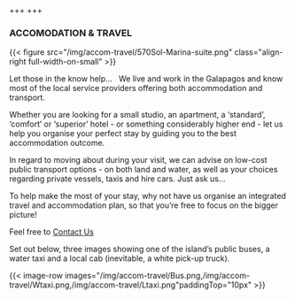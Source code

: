 +++
+++

### ACCOMODATION & TRAVEL

{{< figure src="/img/accom-travel/570Sol-Marina-suite.png" class="align-right full-width-on-small" >}}

<span class="strapline">Let those in the know help...</span>
 
We live and work in the Galapagos and know most of the local service providers offering both accommodation and transport.  

Whether you are looking for a small studio, an apartment, a ‘standard’, ‘comfort’ or ‘superior’ hotel - or something considerably higher end - let us help you organise your perfect stay by guiding you to the best accommodation outcome. 

In regard to moving about during your visit, we can advise on low-cost public transport options - on both land and water, as well as your choices regarding private vessels, taxis and hire cars. Just ask us…

To help make the most of your stay, why not have us organise an integrated travel and accommodation plan, so that you’re free to focus on the bigger picture!

Feel free to [Contact Us](/contact)

Set out below, three images showing one of the island’s public buses, a water taxi and a local cab (inevitable, a white pick-up truck).


{{< image-row images="/img/accom-travel/Bus.png,/img/accom-travel/Wtaxi.png,/img/accom-travel/Ltaxi.png"paddingTop="10px" >}}
